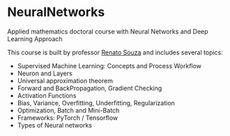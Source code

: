 # NeuralNetworks
Applied mathematics doctoral course with Neural Networks and Deep Learning Approach

This course is built by professor [Renato Souza](https://github.com/rsouza/NeuralNetworks_Course) and includes several topics:

- Supervised Machine Learning: Concepts and Process Workflow
- Neuron and Layers
- Universal approximation theorem
- Forward and BackPropagation, Gradient Checking
- Activation Functions
- Bias, Variance, Overfitting, Underfitting, Regularization
- Optimization, Batch and Mini-Batch
- Frameworks: PyTorch / Tensorflow
- Types of Neural networks
